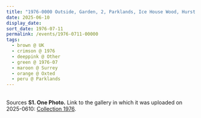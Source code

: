 ```yaml
---
title: "1976-0000 Outside, Garden, 2, Parklands, Ice House Wood, Hurst Green, Oxted, Surrey, UK (year not sure)"
date: 2025-06-10
display_date: 
sort_date: 1976-07-11
permalink: /events/1976-0711-00000
tags:
  - brown @ UK
  - crimson @ 1976
  - deeppink @ Other
  - green @ 1976-07
  - maroon @ Surrey
  - orange @ Oxted
  - peru @ Parklands
---
```


<br>

<wave-list>
  <list-title color="DarkSeaGreen" width="40">Sources</list-title>
  <list-item color="BlanchedAlmond"  width="280"><b>S1. One Photo.</b> Link to the gallery in which it was uploaded on 2025-0610: <a href="https://eternalmoments.smugmug.com/Collections/Pat-Anslow-Collection/1976/">Collection 1976</a>.</list-item>
</wave-list>

<div style="text-align: center"><img src="" /></div>